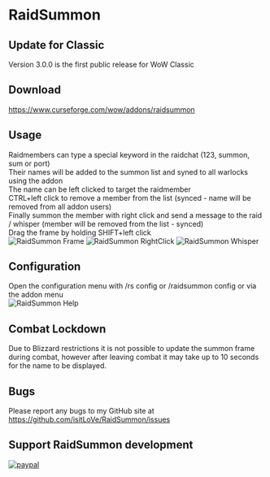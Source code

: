 # RaidSummon

## Update for Classic
Version 3.0.0 is the first public release for WoW Classic

## Download
https://www.curseforge.com/wow/addons/raidsummon

## Usage
Raidmembers can type a special keyword in the raidchat (123, summon, sum or port)  
Their names will be added to the summon list and syned to all warlocks using the addon  
The name can be left clicked to target the raidmember  
CTRL+left click to remove a member from the list (synced - name will be removed from all addon users)  
Finally summon the member with right click and send a message to the raid / whisper (member will be removed from the list - synced)  
Drag the frame by holding SHIFT+left click  
![RaidSummon Frame](https://raw.githubusercontent.com/isitLoVe/RaidSummon/master/pics/RaidSummon_Frame.PNG)
![RaidSummon RightClick](https://raw.githubusercontent.com/isitLoVe/RaidSummon/master/pics/RaidSummon_RightClick.PNG)
![RaidSummon Whisper](https://raw.githubusercontent.com/isitLoVe/RaidSummon/master/pics/RaidSummon_Whisper.PNG)

## Configuration
Open the configuration menu with /rs config or /raidsummon config or via the addon menu  
![RaidSummon Help](https://raw.githubusercontent.com/isitLoVe/RaidSummon/master/pics/RaidSummon_Help.PNG)

## Combat Lockdown
Due to Blizzard restrictions it is not possible to update the summon frame during combat, however after leaving combat it may take up to 10 seconds for the name to be displayed.

## Bugs
Please report any bugs to my GitHub site at https://github.com/isitLoVe/RaidSummon/issues

## Support RaidSummon development
[![paypal](https://www.paypalobjects.com/en_US/DK/i/btn/btn_donateCC_LG.gif)](https://www.paypal.com/cgi-bin/webscr?cmd=_s-xclick&hosted_button_id=VMUGZ4VH2CYRY)
